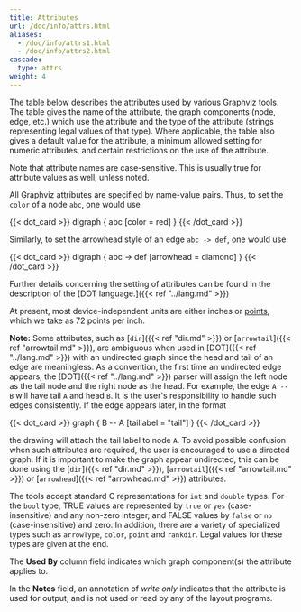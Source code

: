 ```yaml
---
title: Attributes
url: /doc/info/attrs.html
aliases:
  - /doc/info/attrs1.html
  - /doc/info/attrs2.html
cascade:
  type: attrs
weight: 4
---
```

The table below describes the attributes used by various Graphviz tools.
The table gives the name of the attribute, the graph components (node,
edge, etc.) which use the attribute and the type of the attribute
(strings representing legal values of that type). Where applicable, the table
also gives a default value for the attribute, a minimum allowed setting
for numeric attributes, and certain restrictions on the use of the attribute.

Note that attribute names are case-sensitive. 
This is usually true for attribute values as well, unless noted.

All Graphviz attributes are specified by name-value pairs. Thus, to
set the `color` of a node `abc`, one would use

{{< dot_card >}}
digraph {
  abc [color = red]
}
{{< /dot_card >}}

Similarly, to set the arrowhead style of an edge `abc -> def`,
one would use:

{{< dot_card >}}
digraph {
  abc -> def [arrowhead = diamond]
}
{{< /dot_card >}}

Further details concerning the setting of attributes can be found
in the description of the [DOT language.]({{< ref "../lang.md" >}})

At present, most device-independent units are either inches or
<A ID="points" HREF="http://en.wikipedia.org/wiki/Point_(typography)">points</A>,
which we take as 72 points per inch.

<P ID="undir_note"></P>

**Note:** Some attributes, such as
[`dir`]({{< ref "dir.md" >}}) or [`arrowtail`]({{< ref "arrowtail.md" >}}), are ambiguous when used in
[DOT]({{< ref "../lang.md" >}}) with an undirected graph since the head and tail of an edge
are meaningless. As a convention, the first time an undirected edge appears,
the [DOT]({{< ref "../lang.md" >}})
parser will assign the left node as the tail node and the right node as
the head. For example, the edge `A -- B` will have tail `A`
and head `B`. It is the user's responsibility to handle such
edges consistently. If the edge appears later, in the format

{{< dot_card >}}
graph {
  B -- A [taillabel = "tail"]
}
{{< /dot_card >}}

the drawing will attach the tail label to node `A`.
To avoid possible confusion when such attributes are required, the user
is encouraged to use a directed graph.
If it is important to make the graph appear undirected, this can be
done using the [`dir`]({{< ref "dir.md" >}}), [`arrowtail`]({{< ref "arrowtail.md" >}}) or
[`arrowhead`]({{< ref "arrowhead.md" >}}) attributes.

<P ID="k:bool"></P>

The tools accept standard C representations for `int` and
`double` types.
For the `bool` type, TRUE values are
represented by `true` or `yes` (case-insensitive)
and any non-zero integer, and FALSE values by `false` or `no` (case-insensitive)
and zero.
In addition, there are a variety of specialized types such as
`arrowType`, `color`,
`point` and `rankdir`. Legal values for these types are given
at the end.

<P ID="h:uses"></P>

The **Used By** column field indicates which graph component(s) the attribute applies to.

In the **Notes** field, an annotation of *write only*
indicates that the attribute is used for output, and is not used or read by any
of the layout programs.
